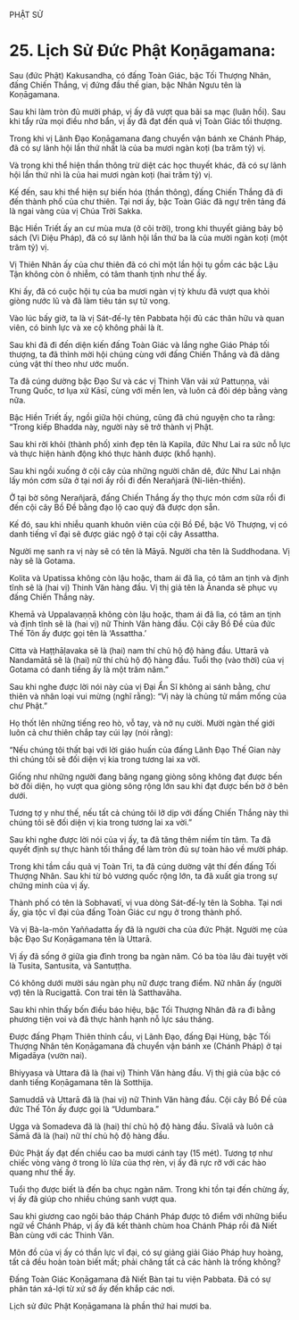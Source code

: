 PHẬT SỬ

# 25. Lịch Sử Đức Phật Koṇāgamana:

Sau (đức Phật) Kakusandha, có đấng Toàn Giác, bậc Tối Thượng Nhân, đấng Chiến Thắng, vị đứng đầu thế gian, bậc Nhân Ngưu tên là Koṇāgamana.

Sau khi làm tròn đủ mười pháp, vị ấy đã vượt qua bãi sa mạc (luân hồi). Sau khi tẩy rửa mọi điều nhơ bẩn, vị ấy đã đạt đến quả vị Toàn Giác tối thượng.

Trong khi vị Lãnh Đạo Koṇāgamana đang chuyển vận bánh xe Chánh Pháp, đã có sự lãnh hội lần thứ nhất là của ba mươi ngàn koṭi (ba trăm tỷ) vị.

Và trong khi thể hiện thần thông trừ diệt các học thuyết khác, đã có sự lãnh hội lần thứ nhì là của hai mươi ngàn koṭi (hai trăm tỷ) vị.

Kế đến, sau khi thể hiện sự biến hóa (thần thông), đấng Chiến Thắng đã đi đến thành phố của chư thiên. Tại nơi ấy, bậc Toàn Giác đã ngự trên tảng đá là ngai vàng của vị Chúa Trời Sakka.

Bậc Hiền Triết ấy an cư mùa mưa (ở cõi trời), trong khi thuyết giảng bảy bộ sách (Vi Diệu Pháp), đã có sự lãnh hội lần thứ ba là của mười ngàn koṭi (một trăm tỷ) vị.

Vị Thiên Nhân ấy của chư thiên đã có chỉ một lần hội tụ gồm các bậc Lậu Tận không còn ô nhiễm, có tâm thanh tịnh như thế ấy.

Khi ấy, đã có cuộc hội tụ của ba mươi ngàn vị tỳ khưu đã vượt qua khỏi giòng nước lũ và đã làm tiêu tán sự tử vong.

Vào lúc bấy giờ, ta là vị Sát-đế-lỵ tên Pabbata hội đủ các thân hữu và quan viên, có binh lực và xe cộ không phải là ít.

Sau khi đã đi đến diện kiến đấng Toàn Giác và lắng nghe Giáo Pháp tối thượng, ta đã thỉnh mời hội chúng cùng với đấng Chiến Thắng và đã dâng cúng vật thí theo như ước muốn.

Ta đã cúng dường bậc Đạo Sư và các vị Thinh Văn vải xứ Pattuṇṇa, vải Trung Quốc, tơ lụa xứ Kāsī, cùng với mền len, và luôn cả đôi dép bằng vàng nữa.

Bậc Hiền Triết ấy, ngồi giữa hội chúng, cũng đã chú nguyện cho ta rằng: “Trong kiếp Bhadda này, người này sẽ trở thành vị Phật.

Sau khi rời khỏi (thành phố) xinh đẹp tên là Kapila, đức Như Lai ra sức nỗ lực và thực hiện hành động khó thực hành được (khổ hạnh).

Sau khi ngồi xuống ở cội cây của những người chăn dê, đức Như Lai nhận lấy món cơm sữa ở tại nơi ấy rồi đi đến Nerañjarā (Ni-liên-thiền).

Ở tại bờ sông Nerañjarā, đấng Chiến Thắng ấy thọ thực món cơm sữa rồi đi đến cội cây Bồ Đề bằng đạo lộ cao quý đã được dọn sẵn.

Kế đó, sau khi nhiễu quanh khuôn viên của cội Bồ Đề, bậc Vô Thượng, vị có danh tiếng vĩ đại sẽ được giác ngộ ở tại cội cây Assattha.

Người mẹ sanh ra vị này sẽ có tên là Māyā. Người cha tên là Suddhodana. Vị này sẽ là Gotama.

Kolita và Upatissa không còn lậu hoặc, tham ái đã lìa, có tâm an tịnh và định tĩnh sẽ là (hai vị) Thinh Văn hàng đầu. Vị thị giả tên là Ānanda sẽ phục vụ đấng Chiến Thắng này.

Khemā và Uppalavaṇṇā không còn lậu hoặc, tham ái đã lìa, có tâm an tịnh và định tĩnh sẽ là (hai vị) nữ Thinh Văn hàng đầu. Cội cây Bồ Đề của đức Thế Tôn ấy được gọi tên là ‘Assattha.’

Citta và Haṭṭhāḷavaka sẽ là (hai) nam thí chủ hộ độ hàng đầu. Uttarā và Nandamātā sẽ là (hai) nữ thí chủ hộ độ hàng đầu. Tuổi thọ (vào thời) của vị Gotama có danh tiếng ấy là một trăm năm.”

Sau khi nghe được lời nói này của vị Đại Ẩn Sĩ không ai sánh bằng, chư thiên và nhân loại vui mừng (nghĩ rằng): “Vị này là chủng tử mầm mống của chư Phật.”

Họ thốt lên những tiếng reo hò, vỗ tay, và nở nụ cười. Mười ngàn thế giới luôn cả chư thiên chắp tay cúi lạy (nói rằng):

“Nếu chúng tôi thất bại với lời giáo huấn của đấng Lãnh Đạo Thế Gian này thì chúng tôi sẽ đối diện vị kia trong tương lai xa vời.

Giống như những người đang băng ngang giòng sông không đạt được bến bờ đối diện, họ vượt qua giòng sông rộng lớn sau khi đạt được bến bờ ở bên dưới.

Tương tợ y như thế, nếu tất cả chúng tôi lỡ dịp với đấng Chiến Thắng này thì chúng tôi sẽ đối diện vị kia trong tương lai xa vời.”

Sau khi nghe được lời nói của vị ấy, ta đã tăng thêm niềm tín tâm. Ta đã quyết định sự thực hành tối thắng để làm tròn đủ sự toàn hảo về mười pháp.

Trong khi tầm cầu quả vị Toàn Tri, ta đã cúng dường vật thí đến đấng Tối Thượng Nhân. Sau khi từ bỏ vương quốc rộng lớn, ta đã xuất gia trong sự chứng minh của vị ấy.

Thành phố có tên là Sobhavatī, vị vua dòng Sát-đế-lỵ tên là Sobha. Tại nơi ấy, gia tộc vĩ đại của đấng Toàn Giác cư ngụ ở trong thành phố.

Và vị Bà-la-môn Yaññadatta ấy đã là người cha của đức Phật. Người mẹ của bậc Đạo Sư Koṇāgamana tên là Uttarā.

Vị ấy đã sống ở giữa gia đình trong ba ngàn năm. Có ba tòa lâu đài tuyệt vời là Tusita, Santusita, và Santuṭṭha.

Có không dưới mười sáu ngàn phụ nữ được trang điểm. Nữ nhân ấy (người vợ) tên là Rucigattā. Con trai tên là Satthavāha.

Sau khi nhìn thấy bốn điều báo hiệu, bậc Tối Thượng Nhân đã ra đi bằng phương tiện voi và đã thực hành hạnh nỗ lực sáu tháng.

Được đấng Phạm Thiên thỉnh cầu, vị Lãnh Đạo, đấng Đại Hùng, bậc Tối Thượng Nhân tên Koṇāgamana đã chuyển vận bánh xe (Chánh Pháp) ở tại Migadāya (vườn nai).

Bhiyyasa và Uttara đã là (hai vị) Thinh Văn hàng đầu. Vị thị giả của bậc có danh tiếng Koṇāgamana tên là Sotthija.

Samuddā và Uttarā đã là (hai vị) nữ Thinh Văn hàng đầu. Cội cây Bồ Đề của đức Thế Tôn ấy được gọi là “Udumbara.”

Ugga và Somadeva đã là (hai) thí chủ hộ độ hàng đầu. Sīvalā và luôn cả Sāmā đã là (hai) nữ thí chủ hộ độ hàng đầu.

Đức Phật ấy đạt đến chiều cao ba mươi cánh tay (15 mét). Tương tợ như chiếc vòng vàng ở trong lò lửa của thợ rèn, vị ấy đã rực rỡ với các hào quang như thế ấy.

Tuổi thọ được biết là đến ba chục ngàn năm. Trong khi tồn tại đến chừng ấy, vị ấy đã giúp cho nhiều chúng sanh vượt qua.

Sau khi giương cao ngôi bảo tháp Chánh Pháp được tô điểm với những biểu ngữ về Chánh Pháp, vị ấy đã kết thành chùm hoa Chánh Pháp rồi đã Niết Bàn cùng với các Thinh Văn.

Môn đồ của vị ấy có thần lực vĩ đại, có sự giảng giải Giáo Pháp huy hoàng, tất cả đều hoàn toàn biết mất; phải chăng tất cả các hành là trống không?

Đấng Toàn Giác Koṇāgamana đã Niết Bàn tại tu viện Pabbata. Đã có sự phân tán xá-lợi từ xứ sở ấy đến khắp các nơi.

Lịch sử đức Phật Koṇāgamana là phần thứ hai mươi ba.
